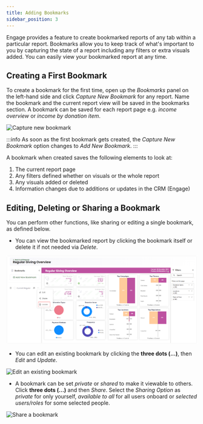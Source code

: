 ```yaml
---
title: Adding Bookmarks
sidebar_position: 3
---
```


Engage provides a feature to create bookmarked reports of any tab within a particular report. Bookmarks allow you to keep track of what's important to you by capturing the state of a report including any filters or extra visuals added. You can easily view your bookmarked report at any time.

## Creating a First Bookmark

To create a bookmark for the first time, open up the *Bookmarks* panel on the left-hand side and click *Capture New Bookmark* for any report. Name the bookmark and the current report view will be saved in the bookmarks section. A bookmark can be saved for each report page e.g. *income overview* or *income by donation item*.

![Capture new bookmark](./capture-new-bookmark.gif)

:::info
As soon as the first bookmark gets created, the *Capture New Bookmark* option changes to *Add New Bookmark*.
:::

A bookmark when created saves the following elements to look at:

1. The current report page
2. Any filters defined whether on visuals or the whole report
3. Any visuals added or deleted 
4. Information changes due to additions or updates in the CRM (Engage)

## Editing, Deleting or Sharing a Bookmark 

You can perform other functions, like sharing or editing a single bookmark, as defined below.

- You can view the bookmarked report by clicking the bookmark itself or delete it if not needed via *Delete*.

![Delete an existing bookmark](./deleting-bookmark.png)

- You can edit an existing bookmark by clicking the **three dots (...)**, then *Edit* and *Update*.

![Edit an existing bookmark](./edit-bookmark.gif)

- A bookmark can be set *private* or *shared* to make it viewable to others. Click **three dots (...)** and then *Share*. Select the *Sharing Option* as *private* for only yourself, *available to all* for all users onboard or *selected users/roles* for some selected people. 

![Share a bookmark](./share-bookmark.gif)